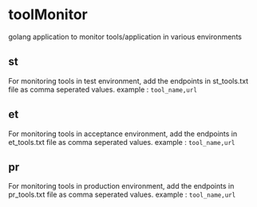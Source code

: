 # toolMonitor
golang application to monitor tools/application in various environments

## st
For monitoring tools in test environment, add the endpoints in st_tools.txt file as comma seperated values.
example : `tool_name,url`

## et
For monitoring tools in acceptance environment, add the endpoints in et_tools.txt file as comma seperated values.
example : `tool_name,url`

## pr
For monitoring tools in production environment, add the endpoints in pr_tools.txt file as comma seperated values.
example : `tool_name,url`
